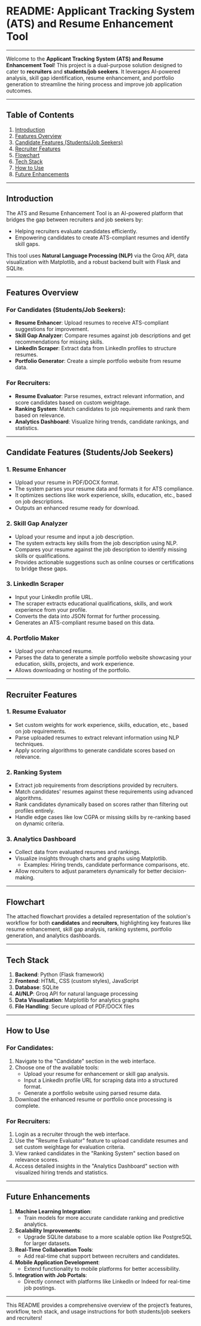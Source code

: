 # README: Applicant Tracking System (ATS) and Resume Enhancement Tool

---

Welcome to the **Applicant Tracking System (ATS) and Resume Enhancement Tool**! This project is a dual-purpose solution designed to cater to **recruiters** and **students/job seekers**. It leverages AI-powered analysis, skill gap identification, resume enhancement, and portfolio generation to streamline the hiring process and improve job application outcomes.

---

## Table of Contents

1. [Introduction](#introduction)
2. [Features Overview](#features-overview)
3. [Candidate Features (Students/Job Seekers)](#candidate-features-studentsjob-seekers)
4. [Recruiter Features](#recruiter-features)
5. [Flowchart](#flowchart)
6. [Tech Stack](#tech-stack)
7. [How to Use](#how-to-use)
8. [Future Enhancements](#future-enhancements)

---

## Introduction

The ATS and Resume Enhancement Tool is an AI-powered platform that bridges the gap between recruiters and job seekers by:

- Helping recruiters evaluate candidates efficiently.
- Empowering candidates to create ATS-compliant resumes and identify skill gaps.

This tool uses **Natural Language Processing (NLP)** via the Groq API, data visualization with Matplotlib, and a robust backend built with Flask and SQLite.

---

## Features Overview

### For Candidates (Students/Job Seekers):

- **Resume Enhancer**: Upload resumes to receive ATS-compliant suggestions for improvement.
- **Skill Gap Analyzer**: Compare resumes against job descriptions and get recommendations for missing skills.
- **LinkedIn Scraper**: Extract data from LinkedIn profiles to structure resumes.
- **Portfolio Generator**: Create a simple portfolio website from resume data.


### For Recruiters:

- **Resume Evaluator**: Parse resumes, extract relevant information, and score candidates based on custom weightage.
- **Ranking System**: Match candidates to job requirements and rank them based on relevance.
- **Analytics Dashboard**: Visualize hiring trends, candidate rankings, and statistics.

---

## Candidate Features (Students/Job Seekers)

### 1. Resume Enhancer

- Upload your resume in PDF/DOCX format.
- The system parses your resume data and formats it for ATS compliance.
- It optimizes sections like work experience, skills, education, etc., based on job descriptions.
- Outputs an enhanced resume ready for download.


### 2. Skill Gap Analyzer

- Upload your resume and input a job description.
- The system extracts key skills from the job description using NLP.
- Compares your resume against the job description to identify missing skills or qualifications.
- Provides actionable suggestions such as online courses or certifications to bridge these gaps.


### 3. LinkedIn Scraper

- Input your LinkedIn profile URL.
- The scraper extracts educational qualifications, skills, and work experience from your profile.
- Converts the data into JSON format for further processing.
- Generates an ATS-compliant resume based on this data.


### 4. Portfolio Maker

- Upload your enhanced resume.
- Parses the data to generate a simple portfolio website showcasing your education, skills, projects, and work experience.
- Allows downloading or hosting of the portfolio.

---

## Recruiter Features

### 1. Resume Evaluator

- Set custom weights for work experience, skills, education, etc., based on job requirements.
- Parse uploaded resumes to extract relevant information using NLP techniques.
- Apply scoring algorithms to generate candidate scores based on relevance.


### 2. Ranking System

- Extract job requirements from descriptions provided by recruiters.
- Match candidates' resumes against these requirements using advanced algorithms.
- Rank candidates dynamically based on scores rather than filtering out profiles entirely.
- Handle edge cases like low CGPA or missing skills by re-ranking based on dynamic criteria.


### 3. Analytics Dashboard

- Collect data from evaluated resumes and rankings.
- Visualize insights through charts and graphs using Matplotlib.
    - Examples: Hiring trends, candidate performance comparisons, etc.
- Allow recruiters to adjust parameters dynamically for better decision-making.

---

## Flowchart

The attached flowchart provides a detailed representation of the solution's workflow for both **candidates** and **recruiters**, highlighting key features like resume enhancement, skill gap analysis, ranking systems, portfolio generation, and analytics dashboards.

---

## Tech Stack

1. **Backend**: Python (Flask framework)
2. **Frontend**: HTML, CSS (custom styles), JavaScript
3. **Database**: SQLite
4. **AI/NLP**: Groq API for natural language processing
5. **Data Visualization**: Matplotlib for analytics graphs
6. **File Handling**: Secure upload of PDF/DOCX files

---

## How to Use

### For Candidates:

1. Navigate to the "Candidate" section in the web interface.
2. Choose one of the available tools:
    - Upload your resume for enhancement or skill gap analysis.
    - Input a LinkedIn profile URL for scraping data into a structured format.
    - Generate a portfolio website using parsed resume data.
3. Download the enhanced resume or portfolio once processing is complete.

### For Recruiters:

1. Login as a recruiter through the web interface.
2. Use the "Resume Evaluator" feature to upload candidate resumes and set custom weightage for evaluation criteria.
3. View ranked candidates in the "Ranking System" section based on relevance scores.
4. Access detailed insights in the "Analytics Dashboard" section with visualized hiring trends and statistics.

---

## Future Enhancements

1. **Machine Learning Integration**:
    - Train models for more accurate candidate ranking and predictive analytics.
2. **Scalability Improvements**:
    - Upgrade SQLite database to a more scalable option like PostgreSQL for larger datasets.
3. **Real-Time Collaboration Tools**:
    - Add real-time chat support between recruiters and candidates.
4. **Mobile Application Development**:
    - Extend functionality to mobile platforms for better accessibility.
5. **Integration with Job Portals**:
    - Directly connect with platforms like LinkedIn or Indeed for real-time job postings.
  
  

---

This README provides a comprehensive overview of the project’s features, workflow, tech stack, and usage instructions for both students/job seekers and recruiters!





